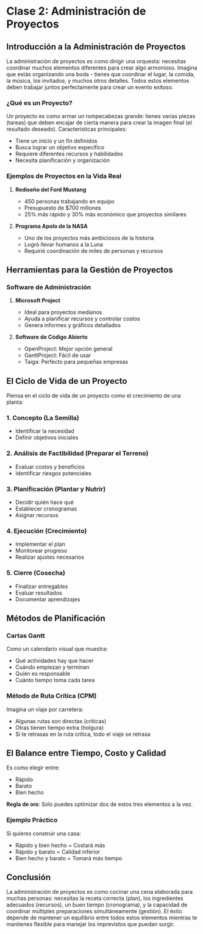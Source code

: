 # Clase 2: Administración de Proyectos

## Introducción a la Administración de Proyectos

La administración de proyectos es como dirigir una orquesta: necesitas coordinar muchos elementos diferentes para crear algo armonioso. Imagina que estás organizando una boda - tienes que coordinar el lugar, la comida, la música, los invitados, y muchos otros detalles. Todos estos elementos deben trabajar juntos perfectamente para crear un evento exitoso.

### ¿Qué es un Proyecto?

Un proyecto es como armar un rompecabezas grande: tienes varias piezas (tareas) que deben encajar de cierta manera para crear la imagen final (el resultado deseado). Características principales:

- Tiene un inicio y un fin definidos
- Busca lograr un objetivo específico
- Requiere diferentes recursos y habilidades
- Necesita planificación y organización

### Ejemplos de Proyectos en la Vida Real

1. **Rediseño del Ford Mustang**
   - 450 personas trabajando en equipo
   - Presupuesto de $700 millones
   - 25% más rápido y 30% más económico que proyectos similares

2. **Programa Apolo de la NASA**
   - Uno de los proyectos más ambiciosos de la historia
   - Logró llevar humanos a la Luna
   - Requirió coordinación de miles de personas y recursos

## Herramientas para la Gestión de Proyectos

### Software de Administración

1. **Microsoft Project**
   - Ideal para proyectos medianos
   - Ayuda a planificar recursos y controlar costos
   - Genera informes y gráficos detallados

2. **Software de Código Abierto**
   - OpenProject: Mejor opción general
   - GanttProject: Fácil de usar
   - Taiga: Perfecto para pequeñas empresas

## El Ciclo de Vida de un Proyecto

Piensa en el ciclo de vida de un proyecto como el crecimiento de una planta:

### 1. Concepto (La Semilla)
- Identificar la necesidad
- Definir objetivos iniciales

### 2. Análisis de Factibilidad (Preparar el Terreno)
- Evaluar costos y beneficios
- Identificar riesgos potenciales

### 3. Planificación (Plantar y Nutrir)
- Decidir quién hace qué
- Establecer cronogramas
- Asignar recursos

### 4. Ejecución (Crecimiento)
- Implementar el plan
- Monitorear progreso
- Realizar ajustes necesarios

### 5. Cierre (Cosecha)
- Finalizar entregables
- Evaluar resultados
- Documentar aprendizajes

## Métodos de Planificación

### Cartas Gantt
Como un calendario visual que muestra:
- Qué actividades hay que hacer
- Cuándo empiezan y terminan
- Quién es responsable
- Cuánto tiempo toma cada tarea

### Método de Ruta Crítica (CPM)
Imagina un viaje por carretera:
- Algunas rutas son directas (críticas)
- Otras tienen tiempo extra (holgura)
- Si te retrasas en la ruta crítica, todo el viaje se retrasa

## El Balance entre Tiempo, Costo y Calidad

Es como elegir entre:
- Rápido
- Barato
- Bien hecho

**Regla de oro**: Solo puedes optimizar dos de estos tres elementos a la vez.

### Ejemplo Práctico
Si quieres construir una casa:
- Rápido y bien hecho = Costará más
- Rápido y barato = Calidad inferior
- Bien hecho y barato = Tomará más tiempo

## Conclusión

La administración de proyectos es como cocinar una cena elaborada para muchas personas: necesitas la receta correcta (plan), los ingredientes adecuados (recursos), un buen tiempo (cronograma), y la capacidad de coordinar múltiples preparaciones simultáneamente (gestión). El éxito depende de mantener un equilibrio entre todos estos elementos mientras te mantienes flexible para manejar los imprevistos que puedan surgir.
